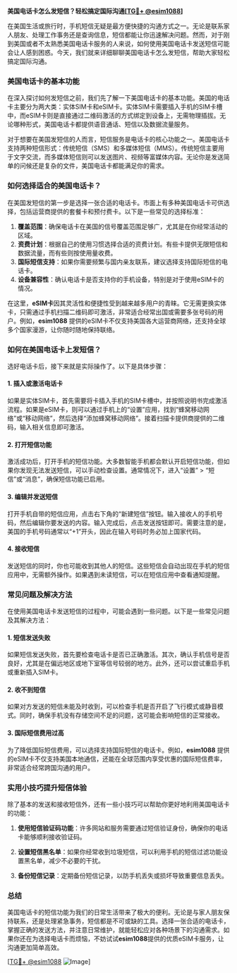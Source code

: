 **美国电话卡怎么发短信？轻松搞定国际沟通[[TG💪+ @esim1088](https://t.me/s/esim1088)]**

在美国生活或旅行时，手机短信无疑是最方便快捷的沟通方式之一。无论是联系家人朋友、处理工作事务还是查询信息，短信都能让你迅速解决问题。然而，对于刚到美国或者不太熟悉美国电话卡服务的人来说，如何使用美国电话卡发送短信可能会让人感到困惑。今天，我们就来详细聊聊美国电话卡怎么发短信，帮助大家轻松搞定国际沟通。

### 美国电话卡的基本功能

在深入探讨如何发短信之前，我们先了解一下美国电话卡的基本功能。美国的电话卡主要分为两大类：实体SIM卡和eSIM卡。实体SIM卡需要插入手机的SIM卡槽中，而eSIM卡则是直接通过二维码激活的方式绑定到设备上，无需物理插拔。无论哪种形式，美国电话卡都提供语音通话、短信以及数据流量服务。

对于想要在美国发短信的人而言，短信服务是电话卡的核心功能之一。美国电话卡支持两种短信形式：传统短信（SMS）和多媒体短信（MMS）。传统短信主要用于文字交流，而多媒体短信则可以发送图片、视频等富媒体内容。无论你是发送简单的问候还是复杂的文件，美国电话卡都能满足你的需求。

### 如何选择适合的美国电话卡？

在美国发短信的第一步是选择一张合适的电话卡。市面上有多种美国电话卡可供选择，包括运营商提供的套餐卡和预付费卡。以下是一些常见的选择标准：

1. **覆盖范围**：确保电话卡在美国的信号覆盖范围足够广，尤其是在你经常活动的区域。
2. **资费计划**：根据自己的使用习惯选择合适的资费计划。有些卡提供无限短信和数据流量，而有些则按使用量收费。
3. **国际短信支持**：如果你需要频繁与国内亲友联系，建议选择支持国际短信的电话卡。
4. **设备兼容性**：确认电话卡是否支持你的手机设备，特别是对于使用eSIM卡的情况。

在这里，**eSIM卡**因其灵活性和便捷性受到越来越多用户的青睐。它无需更换实体卡，只需通过手机扫描二维码即可激活，非常适合经常出国或需要多张号码的用户。例如，**esim1088** 提供的eSIM卡不仅支持美国各大运营商网络，还支持全球多个国家漫游，让你随时随地保持联络。

### 如何在美国电话卡上发短信？

选好电话卡后，接下来就是实际操作了。以下是具体步骤：

#### 1. 插入或激活电话卡

如果是实体SIM卡，首先需要将卡插入手机的SIM卡槽中，并按照说明书完成激活流程。如果是eSIM卡，则可以通过手机上的“设置”应用，找到“蜂窝移动网络”或“移动网络”，然后选择“添加蜂窝移动网络”。接着扫描卡提供商提供的二维码，输入相关信息即可激活。

#### 2. 打开短信功能

激活成功后，打开手机的短信功能。大多数智能手机都会默认开启短信功能，但如果你发现无法发送短信，可以手动检查设置。通常情况下，进入“设置” > “短信”或“消息”，确保短信功能已启用。

#### 3. 编辑并发送短信

打开手机自带的短信应用，点击右下角的“新建短信”按钮。输入接收人的手机号码，然后编辑你要发送的内容。输入完成后，点击发送按钮即可。需要注意的是，美国的手机号码通常以“+1”开头，因此在输入号码时务必加上国家代码。

#### 4. 接收短信

发送短信的同时，你也可能收到其他人的短信。这些短信会自动出现在手机的短信应用中，无需额外操作。如果遇到未读短信，可以在短信应用中查看通知提醒。

### 常见问题及解决方法

在使用美国电话卡发送短信的过程中，可能会遇到一些问题。以下是一些常见问题及其解决方法：

#### 1. 短信发送失败

如果短信发送失败，首先要检查电话卡是否已正确激活。其次，确认手机信号是否良好，尤其是在偏远地区或地下室等信号较弱的地方。此外，还可以尝试重启手机或重新插入SIM卡。

#### 2. 收不到短信

如果对方发送的短信未能及时收到，可以检查手机是否开启了飞行模式或静音模式。同时，确保手机没有存储空间不足的问题，这可能会影响短信的正常接收。

#### 3. 国际短信费用过高

为了降低国际短信费用，可以选择支持国际短信的电话卡。例如，**esim1088** 提供的eSIM卡不仅支持美国本地通信，还能在全球范围内享受优惠的国际短信费率，非常适合经常跨国沟通的用户。

### 实用小技巧提升短信体验

除了基本的发送和接收短信外，还有一些小技巧可以帮助你更好地利用美国电话卡的功能：

1. **使用短信验证码功能**：许多网站和服务需要通过短信验证身份，确保你的电话卡能够顺利接收验证码。
   
2. **设置短信黑名单**：如果你经常收到垃圾短信，可以利用手机的短信过滤功能设置黑名单，减少不必要的干扰。

3. **备份短信记录**：定期备份短信记录，以防手机丢失或损坏导致重要信息丢失。

### 总结

美国电话卡的短信功能为我们的日常生活带来了极大的便利。无论是与家人朋友保持联系，还是处理紧急事务，短信都是不可或缺的工具。选择一张合适的电话卡，掌握正确的发送方法，并注意日常维护，就能轻松应对各种场景下的沟通需求。如果你还在为选择电话卡而烦恼，不妨试试**esim1088**提供的优质eSIM卡服务，让沟通更加简单高效。

[[TG💪+ @esim1088](https://t.me/s/esim1088) ![Image](https://i.postimg.cc/4NQfJmqS/Snipaste-2025-05-13-00-14-12.png)]